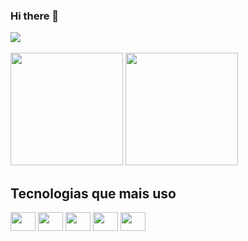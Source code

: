 ### Hi there 👋

<div>
  <a href="https://www.linkedin.com/in/nicolelouisev/"><img src="https://img.shields.io/badge/LinkedIn-0077B5?style=for-the-badge&logo=linkedin&logoColor=white"></a>
</div></br>

<div>
  <img height="180em" src="https://github-readme-stats.vercel.app/api?username=nicolelouisev&show_icons=true&theme=radical">
  <img height="180em" src="https://github-readme-stats.vercel.app/api/top-langs/?username=nicolelouisev&layout=compact&theme=tokyonight"">
</div>

## Tecnologias que mais uso
<div style="display: inline_block">
  <img align="center" height="30" width="40" src="https://cdn.jsdelivr.net/gh/devicons/devicon/icons/javascript/javascript-original.svg"/>
  <img align="center" height="30" width="40" src="https://cdn.jsdelivr.net/gh/devicons/devicon/icons/nodejs/nodejs-original.svg"/>
  <img align="center" height="30" width="40" src="https://cdn.jsdelivr.net/gh/devicons/devicon/icons/java/java-original.svg" />
  <img align="center" height="30" width="40" src="https://cdn.jsdelivr.net/gh/devicons/devicon/icons/html5/html5-original.svg"/>
  <img align="center" height="30" width="40" src="https://cdn.jsdelivr.net/gh/devicons/devicon/icons/css3/css3-original.svg"/>
</div>


